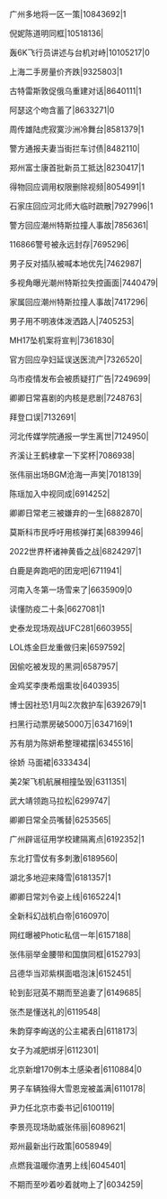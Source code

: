 广州多地将一区一策|10843692|1

倪妮陈道明同框|10518136|

轰6K飞行员讲述与台机对峙|10105217|0

上海二手房量价齐跌|9325803|1

古特雷斯敦促俄乌重建对话|8640111|1

阿瑟这个吻含蓄了|8633271|0

周传雄陆虎寂寞沙洲冷舞台|8581379|1

警方通报夫妻当街拦车讨债|8482110|

郑州富士康首批新员工抵达|8230417|1

得物回应调用权限删除视频|8054991|1

石家庄回应河北师大临时疏散|7927996|1

警方回应潮州特斯拉撞人事故|7856361|

116866警号被永远封存|7695296|

男子反对插队被喊本地优先|7462987|

多视角曝光潮州特斯拉失控画面|7440479|

家属回应潮州特斯拉撞人事故|7417296|

男子用不明液体泼洒路人|7405253|

MH17坠机案将宣判|7361830|

官方回应孕妇延误送医流产|7326520|

乌市疫情发布会被质疑打广告|7249699|

卿卿日常喜剧的内核是悲剧|7248763|

拜登口误|7132691|

河北传媒学院通报一学生离世|7124950|

齐溪让王鹤棣拿一下奖杯|7086938|

张伟丽出场BGM沧海一声笑|7018139|

陈瑶加入中视同成|6914252|

卿卿日常老三被嫌弃的一生|6882870|

莫斯科市民呼吁用核弹打美|6839946|

2022世界杯诸神黄昏之战|6824297|1

白鹿是奔跑吧的团宠吧|6711941|

河南入冬第一场雪来了|6635909|0

读懂防疫二十条|6627081|1

史泰龙现场观战UFC281|6603955|

LOL炼金巨龙重做归来|6597592|

因偷吃被发现的黑洞|6587957|

金鸡奖李庚希烟熏妆|6403935|

博士因社恐1月叫2次救护车|6392679|1

扫黑行动票房破5000万|6347169|1

苏有朋为陈妍希整理裙摆|6345516|

徐娇 马面裙|6333434|

美2架飞机航展相撞坠毁|6311351|

武大靖领跑马拉松|6299747|

卿卿日常全员嘴替|6253565|

广州辟谣征用学校建隔离点|6192352|1

东北打雪仗有多刺激|6189560|

湖北多地迎来降雪|6181357|1

卿卿日常刘令姿上线|6165224|1

全新科幻战机白帝|6160970|

网红曝被Photic私信一年|6157188|

张伟丽举金腰带和国旗同框|6152793|

吕德华当邓紫棋面唱泡沫|6152451|

轮到彭冠英不期而至追妻了|6149685|

张杰是懂送礼的|6119548|

朱韵穿李峋送的公主裙表白|6118173|

女子为减肥绑牙|6112301|

北京新增170例本土感染者|6110884|0

男子车辆独得大雪恩宠被盖满|6110178|

尹力任北京市委书记|6100119|

李景亮现场助威张伟丽|6089621|

郑州最新出行政策|6058949|

点燃我温暖你渣男上线|6045401|

不期而至吵着吵着就吻上了|6034259|


